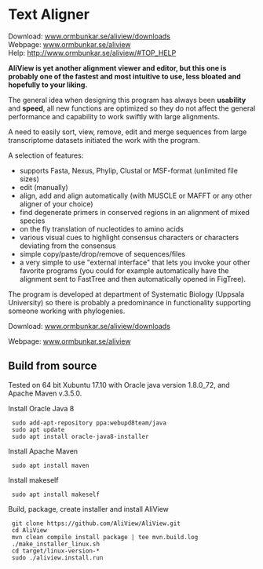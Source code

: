Text Aligner
=======
Download: www.ormbunkar.se/aliview/downloads
<br>Webpage: www.ormbunkar.se/aliview
<br>Help: http://www.ormbunkar.se/aliview/#TOP_HELP

<strong>AliView is yet another alignment viewer and editor, but this one is probably one of the fastest and most intuitive to use, less bloated and hopefully to your liking.</strong>

The general idea when designing this program has always been <strong>usability</strong> and <strong>speed</strong>, all new functions are optimized so they do not affect the general performance and capability to work swiftly with large alignments.

A need to easily sort, view, remove, edit and merge sequences from large transcriptome datasets initiated the work with the program.

A selection of features:
- supports Fasta, Nexus, Phylip, Clustal or MSF-format (unlimited file sizes)
- edit (manually)
- align, add and align automatically (with MUSCLE or MAFFT or any other aligner of your choice)
- find degenerate primers in conserved regions in an alignment of mixed species
- on the fly translation of nucleotides to amino acids
- various visual cues to highlight consensus characters or characters deviating from the consensus
- simple copy/paste/drop/remove of sequences/files
- a very simple to use "external interface" that lets you invoke your other favorite programs (you could for example automatically have the alignment sent to FastTree and then automatically opened in FigTree).

The program is developed at department of Systematic Biology (Uppsala University) so there is probably a predominance in functionality supporting someone working with phylogenies.

Download: www.ormbunkar.se/aliview/downloads

Webpage: www.ormbunkar.se/aliview

## Build from source

Tested on 64 bit Xubuntu 17.10 with Oracle java
version 1.8.0_72, and Apache Maven v.3.5.0.

Install Oracle Java 8

     sudo add-apt-repository ppa:webupd8team/java
     sudo apt update
     sudo apt install oracle-java8-installer

Install Apache Maven

     sudo apt install maven

Install makeself

     sudo apt install makeself

Build, package, create installer and install AliView

     git clone https://github.com/AliView/AliView.git
     cd AliView
     mvn clean compile install package | tee mvn.build.log
     ./make_installer_linux.sh
     cd target/linux-version-*
     sudo ./aliview.install.run
